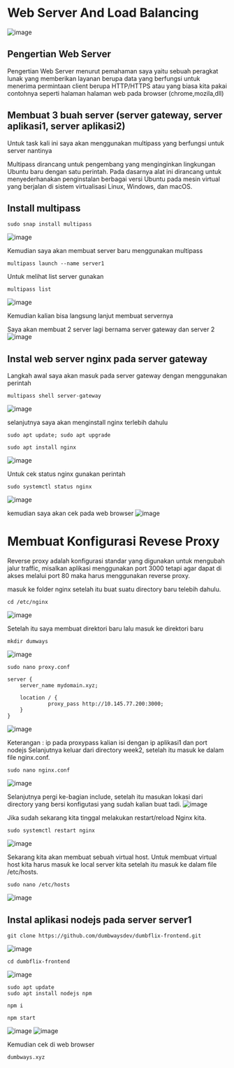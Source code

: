 # Web Server And Load Balancing

![image](https://user-images.githubusercontent.com/78194305/187933112-4aa61651-ce63-45a0-b81b-4bb5788dec54.png)
## Pengertian Web Server
Pengertian Web Server menurut pemahaman saya yaitu sebuah peragkat lunak yang memberikan layanan berupa data yang berfungsi untuk menerima permintaan client berupa HTTP/HTTPS atau yang biasa kita pakai contohnya seperti halaman halaman web pada browser (chrome,mozila,dll)

## Membuat 3 buah server (server gateway, server aplikasi1, server aplikasi2)
Untuk task kali ini saya akan menggunakan multipass yang berfungsi untuk server nantinya

Multipass dirancang untuk pengembang yang menginginkan lingkungan Ubuntu baru dengan satu perintah. Pada dasarnya alat ini dirancang untuk menyederhanakan penginstalan berbagai versi Ubuntu pada mesin virtual yang berjalan di sistem virtualisasi Linux, Windows, dan macOS.
## Install multipass
```
sudo snap install multipass
```
![image](https://user-images.githubusercontent.com/78194305/187934079-33d013f1-e6c7-497b-b738-0f2f35b2bf06.png)

Kemudian saya akan membuat server baru menggunakan multipass
```
multipass launch --name server1
```
Untuk melihat list server gunakan
```
multipass list
```
![image](https://user-images.githubusercontent.com/78194305/187935066-684f8e4e-2b1d-4024-9b8e-b86a76dbfd1d.png)

Kemudian kalian bisa langsung lanjut membuat servernya

Saya akan membuat 2 server lagi bernama server gateway dan server 2
![image](https://user-images.githubusercontent.com/78194305/187937900-a256ed0d-71aa-4ce6-8e07-8616557b7c52.png)

## Instal web server nginx pada server gateway

Langkah awal saya akan masuk pada server gateway dengan menggunakan perintah
```
multipass shell server-gateway
```
![image](https://user-images.githubusercontent.com/78194305/187938209-e7da2b0e-f0f6-42e5-a6bd-7f20916d8eae.png)

selanjutnya saya akan menginstall nginx terlebih dahulu
```
sudo apt update; sudo apt upgrade
```
```
sudo apt install nginx
```
![image](https://user-images.githubusercontent.com/78194305/187940362-bbf3ea50-c781-4399-9abe-9af1a91f95c8.png)

Untuk cek status nginx gunakan perintah
```
sudo systemctl status nginx
```
![image](https://user-images.githubusercontent.com/78194305/187940652-48907e0b-6732-469f-8599-32b5f7c0920f.png)

kemudian saya akan cek pada web browser
![image](https://user-images.githubusercontent.com/78194305/187941111-bb6f4952-e3bc-4ef4-a8e3-e15d3024565d.png)

# Membuat Konfigurasi Revese Proxy
Reverse proxy adalah konfigurasi standar yang digunakan untuk mengubah jalur traffic, misalkan aplikasi menggunakan port 3000 tetapi agar dapat di akses melalui port 80 maka harus menggunakan reverse proxy.

masuk ke folder nginx setelah itu buat suatu directory baru telebih dahulu.
```
cd /etc/nginx
```
![image](https://user-images.githubusercontent.com/78194305/188037320-c16468ee-8be2-4622-b1e1-a7752a29faef.png)

Setelah itu saya membuat direktori baru lalu masuk ke direktori baru
```
mkdir dumways
```
![image](https://user-images.githubusercontent.com/78194305/188037908-42900cd7-207d-4ac8-986c-bf13fe41e371.png)
```
sudo nano proxy.conf
```
```
server { 
    server_name mydomain.xyz; 
  
    location / { 
             proxy_pass http://10.145.77.200:3000;
    }
}
```
![image](https://user-images.githubusercontent.com/78194305/188040233-c6e54309-d6c1-474d-9302-1332f151de6f.png)

Keterangan : ip pada proxypass kalian isi dengan ip aplikasi1 dan port nodejs
Selanjutnya keluar dari directory week2, setelah itu masuk ke dalam file nginx.conf.
```
sudo nano nginx.conf
```
![image](https://user-images.githubusercontent.com/78194305/188040561-c6015ef1-b5b0-4a83-b47e-3753d5fd1e08.png)

Selanjutnya pergi ke-bagian include, setelah itu masukan lokasi dari directory yang bersi konfigutasi yang sudah kalian buat tadi.
![image](https://user-images.githubusercontent.com/78194305/188041131-53c87392-a24d-42ec-9b66-87b52f258b07.png)

Jika sudah sekarang kita tinggal melakukan restart/reload Nginx kita.
```
sudo systemctl restart nginx
```
![image](https://user-images.githubusercontent.com/78194305/188041277-ce017068-f603-493c-bcef-a5e677d0e879.png)

Sekarang kita akan membuat sebuah virtual host. Untuk membuat virtual host kita harus masuk ke local server kita setelah itu masuk ke dalam file /etc/hosts.

```
sudo nano /etc/hosts
```
![image](https://user-images.githubusercontent.com/78194305/188042896-65ea8952-4555-481b-a504-c1fdc0d556b9.png)

## Instal aplikasi nodejs pada server server1
```
git clone https://github.com/dumbwaysdev/dumbflix-frontend.git
```
![image](https://user-images.githubusercontent.com/78194305/188038461-f2aed6fa-9fa7-4620-a3f3-e21bf74c8269.png)
```
cd dumbflix-frontend
```
![image](https://user-images.githubusercontent.com/78194305/188038721-e6b04836-ade0-495d-9a21-25045f431566.png)
```
sudo apt update
sudo apt install nodejs npm
```
```
npm i
```
```
npm start
```
![image](https://user-images.githubusercontent.com/78194305/188043303-2b6f3b5a-1d06-43ab-82e8-0e71ac7f6c15.png)
![image](https://user-images.githubusercontent.com/78194305/188043784-d33fcce3-4cf6-49f1-851b-27b5576f815b.png)


Kemudian cek di web browser
```
dumbways.xyz
```





